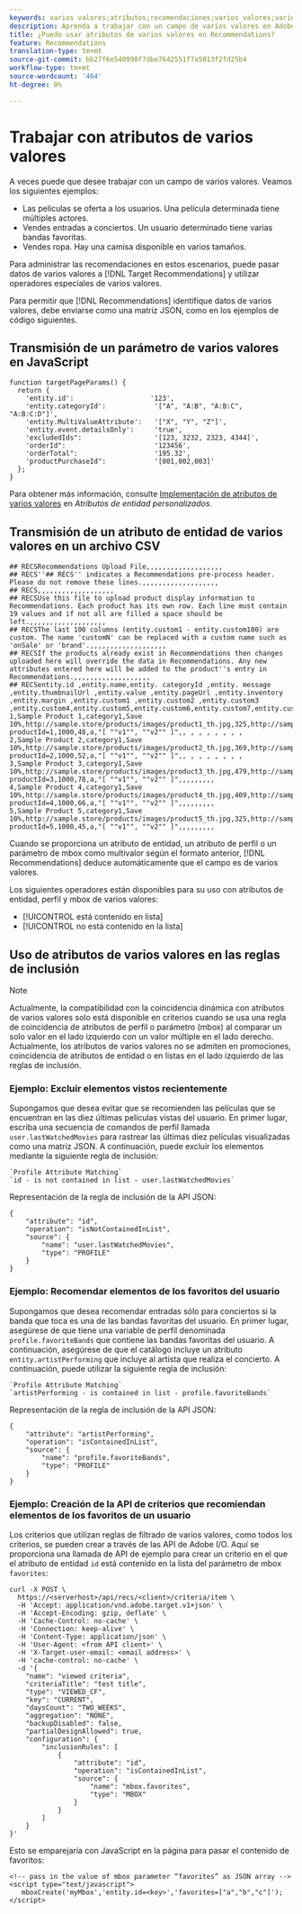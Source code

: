 ```yaml
---
keywords: varios valores;atributos;recomendaciones;varios valores;varios valores;varios valores
description: Aprenda a trabajar con un campo de varios valores en Adobe Target Recommendations mediante operadores especiales de varios valores, por ejemplo, al recomendar películas con varios actores.
title: ¿Puedo usar atributos de varios valores en Recommendations?
feature: Recommendations
translation-type: tm+mt
source-git-commit: bb27f6e540998f7dbe7642551f7a5013f2fd25b4
workflow-type: tm+mt
source-wordcount: '464'
ht-degree: 0%

---
```



# Trabajar con atributos de varios valores

A veces puede que desee trabajar con un campo de varios valores. Veamos los siguientes ejemplos:

* Las películas se oferta a los usuarios. Una película determinada tiene múltiples actores.
* Vendes entradas a conciertos. Un usuario determinado tiene varias bandas favoritas.
* Vendes ropa. Hay una camisa disponible en varios tamaños.

Para administrar las recomendaciones en estos escenarios, puede pasar datos de varios valores a [!DNL Target Recommendations] y utilizar operadores especiales de varios valores.

Para permitir que [!DNL Recommendations] identifique datos de varios valores, debe enviarse como una matriz JSON, como en los ejemplos de código siguientes.

## Transmisión de un parámetro de varios valores en JavaScript

```
function targetPageParams() { 
  return { 
    'entity.id':                   '123', 
    'entity.categoryId':            '["A", "A:B", "A:B:C", "A:B:C:D"]',        
    'entity.MultiValueAttribute':   '["X", "Y", "Z"]', 
    'entity.event.detailsOnly':     'true', 
    'excludedIds":                  '[123, 3232, 2323, 4344]', 
    'orderId":                      '123456', 
    'orderTotal":                   '195.32', 
    'productPurchaseId":            '[001,002,003]' 
  }; 
}
```

Para obtener más información, consulte [Implementación de atributos de varios valores](/help/c-recommendations/c-products/custom-entity-attributes.md#section_80FEFE49E8AF415D99B739AA3CBA2A14) en *Atributos de entidad personalizados*.

## Transmisión de un atributo de entidad de varios valores en un archivo CSV

```
## RECSRecommendations Upload File,,,,,,,,,,,,,,,,,,,
## RECS''## RECS'' indicates a Recommendations pre-process header. Please do not remove these lines.,,,,,,,,,,,,,,,,,,,
## RECS,,,,,,,,,,,,,,,,,,,
## RECSUse this file to upload product display information to Recommendations. Each product has its own row. Each line must contain 19 values and if not all are filled a space should be left.,,,,,,,,,,,,,,,,,,,
## RECSThe last 100 columns (entity.custom1 - entity.custom100) are custom. The name 'customN' can be replaced with a custom name such as 'onSale' or 'brand'.,,,,,,,,,,,,,,,,,,,
## RECSIf the products already exist in Recommendations then changes uploaded here will override the data in Recommendations. Any new attributes entered here will be added to the product''s entry in Recommendations.,,,,,,,,,,,,,,,,,,,
## RECSentity.id ,entity.name,entity. categoryId ,entity. message ,entity.thumbnailUrl ,entity.value ,entity.pageUrl ,entity.inventory ,entity.margin ,entity.custom1 ,entity.custom2 ,entity.custom3 ,entity.custom4,entity.custom5,entity.custom6,entity.custom7,entity.custom8,entity.custom9,entity.custom10,
1,Sample Product 1,category1,Save 10%,http://sample.store/products/images/product1_th.jpg,325,http://sample.store/products/product_detail.jsp?productId=1,1000,48,a,"[ ""v1"", ""v2"" ]",, , , , , , , ,
2,Sample Product 2,category1,Save 10%,http://sample.store/products/images/product2_th.jpg,369,http://sample.store/products/product_detail.jsp?productId=2,1000,52,a,"[ ""v1"", ""v2"" ]",, , , , , , , ,
3,Sample Product 3,category1,Save 10%,http://sample.store/products/images/product3_th.jpg,479,http://sample.store/products/product_detail.jsp?productId=3,1000,78,a,"[ ""v1"", ""v2"" ]",,,,,,,,,
4,Sample Product 4,category1,Save 10%,http://sample.store/products/images/product4_th.jpg,409,http://sample.store/products/product_detail.jsp?productId=4,1000,66,a,"[ ""v1"", ""v2"" ]",,,,,,,,,
5,Sample Product 5,category1,Save 10%,http://sample.store/products/images/product5_th.jpg,325,http://sample.store/products/product_detail.jsp?productId=5,1000,45,a,"[ ""v1"", ""v2"" ]",,,,,,,,, 
```

Cuando se proporciona un atributo de entidad, un atributo de perfil o un parámetro de mbox como multivalor según el formato anterior, [!DNL Recommendations] deduce automáticamente que el campo es de varios valores.

Los siguientes operadores están disponibles para su uso con atributos de entidad, perfil y mbox de varios valores:

* [!UICONTROL está contenido en lista]
* [!UICONTROL no está contenido en la lista]

## Uso de atributos de varios valores en las reglas de inclusión

>[!NOTE]
>
>Actualmente, la compatibilidad con la coincidencia dinámica con atributos de varios valores solo está disponible en criterios cuando se usa una regla de coincidencia de atributos de perfil o parámetro (mbox) al comparar un solo valor en el lado izquierdo con un valor múltiple en el lado derecho. Actualmente, los atributos de varios valores no se admiten en promociones, coincidencia de atributos de entidad o en listas en el lado izquierdo de las reglas de inclusión.

### Ejemplo: Excluir elementos vistos recientemente

Supongamos que desea evitar que se recomienden las películas que se encuentran en las diez últimas películas vistas del usuario. En primer lugar, escriba una secuencia de comandos de perfil llamada `user.lastWatchedMovies` para rastrear las últimas diez películas visualizadas como una matriz JSON. A continuación, puede excluir los elementos mediante la siguiente regla de inclusión:

```
`Profile Attribute Matching`
`id - is not contained in list - user.lastWatchedMovies`
```

Representación de la regla de inclusión de la API JSON:

```
{
    "attribute": "id",
    "operation": "isNotContainedInList",
    "source": {
        "name": "user.lastWatchedMovies",
        "type": "PROFILE"
    }
} 
```

### Ejemplo: Recomendar elementos de los favoritos del usuario

Supongamos que desea recomendar entradas sólo para conciertos si la banda que toca es una de las bandas favoritas del usuario. En primer lugar, asegúrese de que tiene una variable de perfil denominada `profile.favoriteBands` que contiene las bandas favoritas del usuario. A continuación, asegúrese de que el catálogo incluye un atributo `entity.artistPerforming` que incluye al artista que realiza el concierto. A continuación, puede utilizar la siguiente regla de inclusión:

```
`Profile Attribute Matching`
`artistPerforming - is contained in list - profile.favoriteBands`
```

Representación de la regla de inclusión de la API JSON:

```
{
    "attribute": "artistPerforming",
    "operation": "isContainedInList",
    "source": {
        "name": "profile.favoriteBands",
        "type": "PROFILE"
    }
}
```

### Ejemplo: Creación de la API de criterios que recomiendan elementos de los favoritos de un usuario

Los criterios que utilizan reglas de filtrado de varios valores, como todos los criterios, se pueden crear a través de las API de Adobe I/O. Aquí se proporciona una llamada de API de ejemplo para crear un criterio en el que el atributo de entidad `id` está contenido en la lista del parámetro de mbox `favorites`:

```
curl -X POST \
  https://<serverhost>/api/recs/<client>/criteria/item \
  -H 'Accept: application/vnd.adobe.target.v1+json' \
  -H 'Accept-Encoding: gzip, deflate' \
  -H 'Cache-Control: no-cache' \
  -H 'Connection: keep-alive' \
  -H 'Content-Type: application/json' \
  -H 'User-Agent: <from API client>' \
  -H 'X-Target-user-email: <email address>' \
  -H 'cache-control: no-cache' \
  -d '{
    "name": "viewed criteria",
    "criteriaTitle": "test title",
    "type": "VIEWED_CF",
    "key": "CURRENT",
    "daysCount": "TWO_WEEKS",
    "aggregation": "NONE",
    "backupDisabled": false,
    "partialDesignAllowed": true,
    "configuration": {
        "inclusionRules": [
            {
                "attribute": "id",
                "operation": "isContainedInList",
                "source": {
                    "name": "mbox.favorites",
                    "type": "MBOX"
                }
            }
        ]
    }
}'
```

Esto se emparejaría con JavaScript en la página para pasar el contenido de favoritos:

```
<!-- pass in the value of mbox parameter “favorites” as JSON array -->
<script type="text/javascript">
   mboxCreate('myMbox','entity.id=<key>','favorites=["a","b","c"]');
</script>
```
